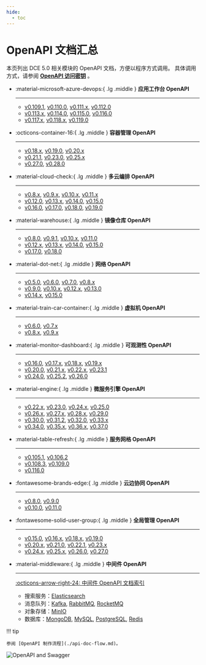 ```yaml
---
hide:
  - toc
---
```


# OpenAPI 文档汇总

本页列出 DCE 5.0 相关模块的 OpenAPI 文档，方便以程序方式调用。
具体调用方式，请参阅 **[OpenAPI 访问密钥](https://docs.daocloud.io/ghippo/user-guide/personal-center/accesstoken/)** 。

<div class="grid cards" markdown>

-   :material-microsoft-azure-devops:{ .lg .middle } __应用工作台 OpenAPI__

    ---

    - [v0.109.1](./amamba/v0.109.1.md), [v0.110.0](./amamba/v0.110.0.md), [v0.111.x](./amamba/v0.111.0.md), [v0.112.0](./amamba/v0.112.0.md)
    - [v0.113.x](./amamba/v0.113.0.md), [v0.114.0](./amamba/v0.114.0.md), [v0.115.0](./amamba/v0.115.0.md), [v0.116.0](./amamba/v0.116.0.md)
    - [v0.117.x](./amamba/v0.117.0.md), [v0.118.x](./amamba/v0.118.0.md), [v0.119.0](./amamba/v0.119.0.md)

-   :octicons-container-16:{ .lg .middle } __容器管理 OpenAPI__

    ---

    - [v0.18.x](./kpanda/v0.18.0.md), [v0.19.0](./kpanda/v0.19.0.md), [v0.20.x](./kpanda/v0.20.0.md)
    - [v0.21.1](./kpanda/v0.21.1.md), [v0.23.0](./kpanda/v0.23.0.md), [v0.25.x](./kpanda/v0.25.0.md)
    - [v0.27.0](./kpanda/v0.27.0.md), [v0.28.0](./kpanda/v0.28.0.md)

-   :material-cloud-check:{ .lg .middle } __多云编排 OpenAPI__

    ---

    - [v0.8.x](./kairship/v0.8.0.md), [v0.9.x](./kairship/v0.9.0.md), [v0.10.x](./kairship/v0.10.0.md), [v0.11.x](./kairship/v0.11.0.md)
    - [v0.12.0](./kairship/v0.12.0.md), [v0.13.x](./kairship/v0.13.0.md), [v0.14.0](./kairship/v0.14.0.md), [v0.15.0](./kairship/v0.15.0.md)
    - [v0.16.0](./kairship/v0.16.0.md), [v0.17.0](./kairship/v0.17.0.md), [v0.18.0](./kairship/v0.18.0.md), [v0.19.0](./kairship/v0.19.0.md)

-   :material-warehouse:{ .lg .middle } __镜像仓库 OpenAPI__

    ---

    - [v0.8.0](./kangaroo/v0.8.0.md), [v0.9.1](./kangaroo/v0.9.1.md), [v0.10.x](./kangaroo/v0.10.0.md), [v0.11.0](./kangaroo/v0.11.0.md)
    - [v0.12.x](./kangaroo/v0.12.0.md), [v0.13.x](./kangaroo/v0.13.0.md), [v0.14.0](./kangaroo/v0.14.0.md), [v0.15.0](./kangaroo/v0.15.0.md)
    - [v0.17.0](./kangaroo/v0.17.0.md), [v0.18.0](./kangaroo/v0.18.0.md)

-   :material-dot-net:{ .lg .middle } __网络 OpenAPI__

    ---

    - [v0.5.0](./spidernet/v0.5.0.md), [v0.6.0](./spidernet/v0.6.0.md), [v0.7.0](./spidernet/v0.7.0.md), [v0.8.x](./spidernet/v0.8.0.md)
    - [v0.9.0](./spidernet/v0.9.0.md), [v0.10.x](./spidernet/v0.10.0.md), [v0.12.x](./spidernet/v0.12.0.md), [v0.13.0](./spidernet/v0.13.0.md)
    - [v0.14.x](./spidernet/v0.14.0.md), [v0.15.0](./spidernet/v0.15.0.md)

-   :material-train-car-container:{ .lg .middle } __虚拟机 OpenAPI__

    ---

    - [v0.6.0](./virtnest/v0.6.0.md), [v0.7.x](./virtnest/v0.7.0.md)
    - [v0.8.x](./virtnest/v0.8.0.md), [v0.9.x](./virtnest/v0.8.0.md)

-   :material-monitor-dashboard:{ .lg .middle } __可观测性 OpenAPI__

    ---

    - [v0.16.0](./insight/v0.16.0.md), [v0.17.x](./insight/v0.17.0.md), [v0.18.x](./insight/v0.18.0.md), [v0.19.x](./insight/v0.19.0.md)
    - [v0.20.0](./insight/v0.20.0.md), [v0.21.x](./insight/v0.21.0.md), [v0.22.x](./insight/v0.22.0.md), [v0.23.1](./insight/v0.23.1.md)
    - [v0.24.0](./insight/v0.24.0.md), [v0.25.2](./insight/v0.25.2.md), [v0.26.0](./insight/v0.26.0.md)

-   :material-engine:{ .lg .middle } __微服务引擎 OpenAPI__

    ---

    - [v0.22.x](./skoala/v0.22.1.md), [v0.23.0](./skoala/v0.23.0.md), [v0.24.x](./skoala/v0.24.0.md), [v0.25.0](./skoala/v0.25.0.md)
    - [v0.26.x](./skoala/v0.26.0.md), [v0.27.x](./skoala/v0.27.0.md), [v0.28.x](./skoala/v0.28.0.md), [v0.29.0](./skoala/v0.29.0.md)
    - [v0.30.0](./skoala/v0.30.0.md), [v0.31.2](./skoala/v0.31.2.md), [v0.32.0](./skoala/v0.32.0.md), [v0.33.x](./skoala/v0.33.0.md)
    - [v0.34.0](./skoala/v0.34.0.md), [v0.35.x](./skoala/v0.35.0.md), [v0.36.x](./skoala/v0.36.0.md), [v0.37.0](./skoala/v0.37.0.md)

-   :material-table-refresh:{ .lg .middle } __服务网格 OpenAPI__

    ---

    - [v0.105.1](./mspider/v0.105.1.md), [v0.106.2](./mspider/v0.106.2.md)
    - [v0.108.3](./mspider/v0.108.3.md), [v0.109.0](./mspider/v0.109.0.md)
    - [v0.116.0](./mspider/v0.116.0.md)

-   :fontawesome-brands-edge:{ .lg .middle } __云边协同 OpenAPI__

    ---

    - [v0.8.0](./kant/v0.8.0.md), [v0.9.0](./kant/v0.9.0.md)
    - [v0.10.0](./kant/v0.10.0.md), [v0.11.0](./kant/v0.11.0.md)

-   :fontawesome-solid-user-group:{ .lg .middle } __全局管理 OpenAPI__

    ---

    - [v0.15.0](./ghippo/v0.15.0.md), [v0.16.x](./ghippo/v0.16.0.md), [v0.18.x](./ghippo/v0.18.0.md), [v0.19.0](./ghippo/v0.19.0.md)
    - [v0.20.x](./ghippo/v0.20.0.md), [v0.21.0](./ghippo/v0.21.0.md), [v0.22.1](./ghippo/v0.22.1.md), [v0.23.x](./ghippo/v0.23.0.md)
    - [v0.24.x](./ghippo/v0.24.0.md), [v0.25.x](./ghippo/v0.25.0.md), [v0.26.0](./ghippo/v0.26.0.md), [v0.27.0](./ghippo/v0.27.0.md)

-   :material-middleware:{ .lg .middle } __中间件 OpenAPI__

    ---

    [:octicons-arrow-right-24: 中间件 OpenAPI 文档索引](./midware.md)

    - 搜索服务：[Elasticsearch](./mcamel/elasticsearch/elasticsearch-v0.7.0.md)
    - 消息队列：[Kafka](./mcamel/kafka/kafka-v0.5.0.md),
      [RabbitMQ](./mcamel/rabbitmq/rabbitmq-v0.10.0.md),
      [RocketMQ](./mcamel/rocketmq/rocketmq-v0.1.1.md)
    - 对象存储：[MinIO](./mcamel/minio/minio-v0.5.0.md)
    - 数据库：[MongoDB](./mcamel/mongodb/mongodb-v0.1.0.md),
      [MySQL](./mcamel/mysql/mysql-v0.10.0.md),
      [PostgreSQL](./mcamel/postgresql/postgresql-v0.1.0.md),
      [Redis](./mcamel/redis/redis-v0.7.0.md)

</div>

!!! tip

    参阅 [OpenAPI 制作流程](./api-doc-flow.md)。

![OpenAPI and Swagger](https://docs.daocloud.io/daocloud-docs-images/docs/openapi/images/index.png)
